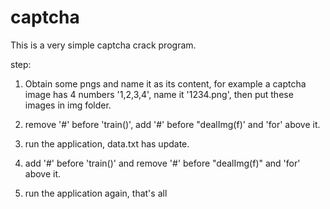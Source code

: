 # captcha
This is a very simple captcha crack program.


step:

1. Obtain some pngs and name it as its content, for example a captcha image has 4 numbers '1,2,3,4', name it '1234.png', then put these images in img folder.

2. remove '#' before 'train()', add '#' before "dealImg(f)' and 'for' above it.

3. run the application, data.txt has update.

4. add '#' before 'train()' and remove '#' before "dealImg(f)" and 'for' above it.

5. run the application again, that's all

